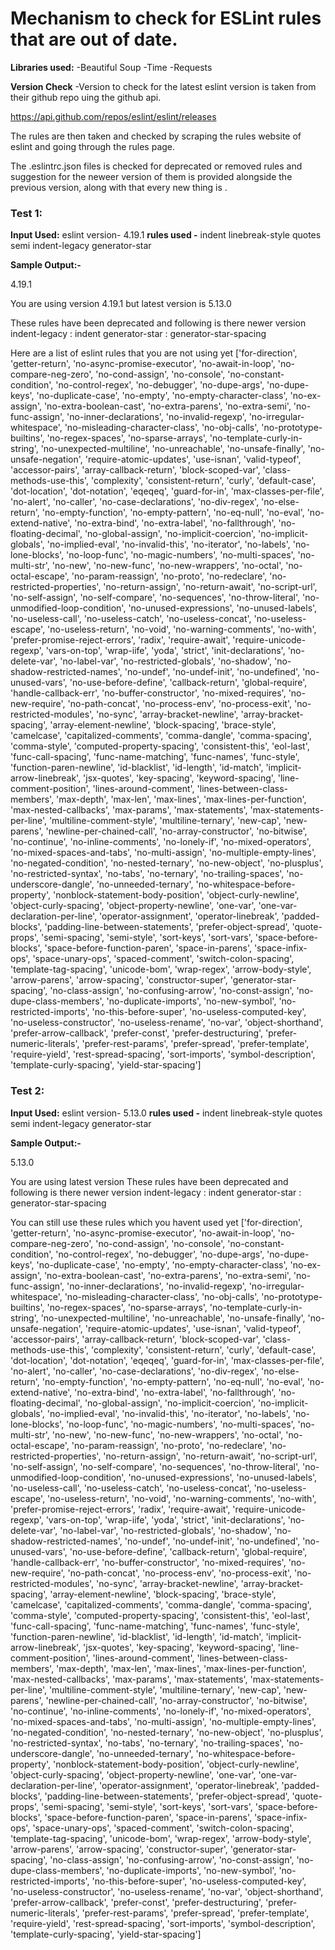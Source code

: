 # Mechanism to check for ESLint rules that are out of date.

**Libraries used:**
-Beautiful Soup 
-Time
-Requests

**Version Check**
-Version to check for the latest eslint version is taken from their github repo uing the github api.

https://api.github.com/repos/eslint/eslint/releases

The rules are then taken and checked by scraping the rules website of eslint and going through the rules page.

The .eslintrc.json files is checked for  deprecated or removed rules and suggestion for the neweer version of them is provided alongside the previous version, along with that every new thing is .

### Test 1:
**Input Used:**
eslint version- 4.19.1
**rules used -**
    indent
    linebreak-style
    quotes
    semi
    indent-legacy
    generator-star

**Sample Output:-**


4.19.1

You are using version 4.19.1 but latest version is 5.13.0

These rules have been deprecated and following is there newer version
indent-legacy : indent
generator-star : generator-star-spacing

Here are a list of eslint rules that you are not using yet 
['for-direction', 'getter-return', 'no-async-promise-executor', 'no-await-in-loop', 'no-compare-neg-zero', 'no-cond-assign', 'no-console', 'no-constant-condition', 'no-control-regex', 'no-debugger', 'no-dupe-args', 'no-dupe-keys', 'no-duplicate-case', 'no-empty', 'no-empty-character-class', 'no-ex-assign', 'no-extra-boolean-cast', 'no-extra-parens', 'no-extra-semi', 'no-func-assign', 'no-inner-declarations', 'no-invalid-regexp', 'no-irregular-whitespace', 'no-misleading-character-class', 'no-obj-calls', 'no-prototype-builtins', 'no-regex-spaces', 'no-sparse-arrays', 'no-template-curly-in-string', 'no-unexpected-multiline', 'no-unreachable', 'no-unsafe-finally', 'no-unsafe-negation', 'require-atomic-updates', 'use-isnan', 'valid-typeof', 'accessor-pairs', 'array-callback-return', 'block-scoped-var', 'class-methods-use-this', 'complexity', 'consistent-return', 'curly', 'default-case', 'dot-location', 'dot-notation', 'eqeqeq', 'guard-for-in', 'max-classes-per-file', 'no-alert', 'no-caller', 'no-case-declarations', 'no-div-regex', 'no-else-return', 'no-empty-function', 'no-empty-pattern', 'no-eq-null', 'no-eval', 'no-extend-native', 'no-extra-bind', 'no-extra-label', 'no-fallthrough', 'no-floating-decimal', 'no-global-assign', 'no-implicit-coercion', 'no-implicit-globals', 'no-implied-eval', 'no-invalid-this', 'no-iterator', 'no-labels', 'no-lone-blocks', 'no-loop-func', 'no-magic-numbers', 'no-multi-spaces', 'no-multi-str', 'no-new', 'no-new-func', 'no-new-wrappers', 'no-octal', 'no-octal-escape', 'no-param-reassign', 'no-proto', 'no-redeclare', 'no-restricted-properties', 'no-return-assign', 'no-return-await', 'no-script-url', 'no-self-assign', 'no-self-compare', 'no-sequences', 'no-throw-literal', 'no-unmodified-loop-condition', 'no-unused-expressions', 'no-unused-labels', 'no-useless-call', 'no-useless-catch', 'no-useless-concat', 'no-useless-escape', 'no-useless-return', 'no-void', 'no-warning-comments', 'no-with', 'prefer-promise-reject-errors', 'radix', 'require-await', 'require-unicode-regexp', 'vars-on-top', 'wrap-iife', 'yoda', 'strict', 'init-declarations', 'no-delete-var', 'no-label-var', 'no-restricted-globals', 'no-shadow', 'no-shadow-restricted-names', 'no-undef', 'no-undef-init', 'no-undefined', 'no-unused-vars', 'no-use-before-define', 'callback-return', 'global-require', 'handle-callback-err', 'no-buffer-constructor', 'no-mixed-requires', 'no-new-require', 'no-path-concat', 'no-process-env', 'no-process-exit', 'no-restricted-modules', 'no-sync', 'array-bracket-newline', 'array-bracket-spacing', 'array-element-newline', 'block-spacing', 'brace-style', 'camelcase', 'capitalized-comments', 'comma-dangle', 'comma-spacing', 'comma-style', 'computed-property-spacing', 'consistent-this', 'eol-last', 'func-call-spacing', 'func-name-matching', 'func-names', 'func-style', 'function-paren-newline', 'id-blacklist', 'id-length', 'id-match', 'implicit-arrow-linebreak', 'jsx-quotes', 'key-spacing', 'keyword-spacing', 'line-comment-position', 'lines-around-comment', 'lines-between-class-members', 'max-depth', 'max-len', 'max-lines', 'max-lines-per-function', 'max-nested-callbacks', 'max-params', 'max-statements', 'max-statements-per-line', 'multiline-comment-style', 'multiline-ternary', 'new-cap', 'new-parens', 'newline-per-chained-call', 'no-array-constructor', 'no-bitwise', 'no-continue', 'no-inline-comments', 'no-lonely-if', 'no-mixed-operators', 'no-mixed-spaces-and-tabs', 'no-multi-assign', 'no-multiple-empty-lines', 'no-negated-condition', 'no-nested-ternary', 'no-new-object', 'no-plusplus', 'no-restricted-syntax', 'no-tabs', 'no-ternary', 'no-trailing-spaces', 'no-underscore-dangle', 'no-unneeded-ternary', 'no-whitespace-before-property', 'nonblock-statement-body-position', 'object-curly-newline', 'object-curly-spacing', 'object-property-newline', 'one-var', 'one-var-declaration-per-line', 'operator-assignment', 'operator-linebreak', 'padded-blocks', 'padding-line-between-statements', 'prefer-object-spread', 'quote-props', 'semi-spacing', 'semi-style', 'sort-keys', 'sort-vars', 'space-before-blocks', 'space-before-function-paren', 'space-in-parens', 'space-infix-ops', 'space-unary-ops', 'spaced-comment', 'switch-colon-spacing', 'template-tag-spacing', 'unicode-bom', 'wrap-regex', 'arrow-body-style', 'arrow-parens', 'arrow-spacing', 'constructor-super', 'generator-star-spacing', 'no-class-assign', 'no-confusing-arrow', 'no-const-assign', 'no-dupe-class-members', 'no-duplicate-imports', 'no-new-symbol', 'no-restricted-imports', 'no-this-before-super', 'no-useless-computed-key', 'no-useless-constructor', 'no-useless-rename', 'no-var', 'object-shorthand', 'prefer-arrow-callback', 'prefer-const', 'prefer-destructuring', 'prefer-numeric-literals', 'prefer-rest-params', 'prefer-spread', 'prefer-template', 'require-yield', 'rest-spread-spacing', 'sort-imports', 'symbol-description', 'template-curly-spacing', 'yield-star-spacing']


### Test 2:
**Input Used:**
eslint version- 5.13.0
**rules used -**
    indent
    linebreak-style
    quotes
    semi
    indent-legacy
    generator-star

**Sample Output:-**

5.13.0

You are using latest version
These rules have been deprecated and following is there newer version
indent-legacy : indent
generator-star : generator-star-spacing


You can still use these rules which you havent used yet
['for-direction', 'getter-return', 'no-async-promise-executor', 'no-await-in-loop', 'no-compare-neg-zero', 'no-cond-assign', 'no-console', 'no-constant-condition', 'no-control-regex', 'no-debugger', 'no-dupe-args', 'no-dupe-keys', 'no-duplicate-case', 'no-empty', 'no-empty-character-class', 'no-ex-assign', 'no-extra-boolean-cast', 'no-extra-parens', 'no-extra-semi', 'no-func-assign', 'no-inner-declarations', 'no-invalid-regexp', 'no-irregular-whitespace', 'no-misleading-character-class', 'no-obj-calls', 'no-prototype-builtins', 'no-regex-spaces', 'no-sparse-arrays', 'no-template-curly-in-string', 'no-unexpected-multiline', 'no-unreachable', 'no-unsafe-finally', 'no-unsafe-negation', 'require-atomic-updates', 'use-isnan', 'valid-typeof', 'accessor-pairs', 'array-callback-return', 'block-scoped-var', 'class-methods-use-this', 'complexity', 'consistent-return', 'curly', 'default-case', 'dot-location', 'dot-notation', 'eqeqeq', 'guard-for-in', 'max-classes-per-file', 'no-alert', 'no-caller', 'no-case-declarations', 'no-div-regex', 'no-else-return', 'no-empty-function', 'no-empty-pattern', 'no-eq-null', 'no-eval', 'no-extend-native', 'no-extra-bind', 'no-extra-label', 'no-fallthrough', 'no-floating-decimal', 'no-global-assign', 'no-implicit-coercion', 'no-implicit-globals', 'no-implied-eval', 'no-invalid-this', 'no-iterator', 'no-labels', 'no-lone-blocks', 'no-loop-func', 'no-magic-numbers', 'no-multi-spaces', 'no-multi-str', 'no-new', 'no-new-func', 'no-new-wrappers', 'no-octal', 'no-octal-escape', 'no-param-reassign', 'no-proto', 'no-redeclare', 'no-restricted-properties', 'no-return-assign', 'no-return-await', 'no-script-url', 'no-self-assign', 'no-self-compare', 'no-sequences', 'no-throw-literal', 'no-unmodified-loop-condition', 'no-unused-expressions', 'no-unused-labels', 'no-useless-call', 'no-useless-catch', 'no-useless-concat', 'no-useless-escape', 'no-useless-return', 'no-void', 'no-warning-comments', 'no-with', 'prefer-promise-reject-errors', 'radix', 'require-await', 'require-unicode-regexp', 'vars-on-top', 'wrap-iife', 'yoda', 'strict', 'init-declarations', 'no-delete-var', 'no-label-var', 'no-restricted-globals', 'no-shadow', 'no-shadow-restricted-names', 'no-undef', 'no-undef-init', 'no-undefined', 'no-unused-vars', 'no-use-before-define', 'callback-return', 'global-require', 'handle-callback-err', 'no-buffer-constructor', 'no-mixed-requires', 'no-new-require', 'no-path-concat', 'no-process-env', 'no-process-exit', 'no-restricted-modules', 'no-sync', 'array-bracket-newline', 'array-bracket-spacing', 'array-element-newline', 'block-spacing', 'brace-style', 'camelcase', 'capitalized-comments', 'comma-dangle', 'comma-spacing', 'comma-style', 'computed-property-spacing', 'consistent-this', 'eol-last', 'func-call-spacing', 'func-name-matching', 'func-names', 'func-style', 'function-paren-newline', 'id-blacklist', 'id-length', 'id-match', 'implicit-arrow-linebreak', 'jsx-quotes', 'key-spacing', 'keyword-spacing', 'line-comment-position', 'lines-around-comment', 'lines-between-class-members', 'max-depth', 'max-len', 'max-lines', 'max-lines-per-function', 'max-nested-callbacks', 'max-params', 'max-statements', 'max-statements-per-line', 'multiline-comment-style', 'multiline-ternary', 'new-cap', 'new-parens', 'newline-per-chained-call', 'no-array-constructor', 'no-bitwise', 'no-continue', 'no-inline-comments', 'no-lonely-if', 'no-mixed-operators', 'no-mixed-spaces-and-tabs', 'no-multi-assign', 'no-multiple-empty-lines', 'no-negated-condition', 'no-nested-ternary', 'no-new-object', 'no-plusplus', 'no-restricted-syntax', 'no-tabs', 'no-ternary', 'no-trailing-spaces', 'no-underscore-dangle', 'no-unneeded-ternary', 'no-whitespace-before-property', 'nonblock-statement-body-position', 'object-curly-newline', 'object-curly-spacing', 'object-property-newline', 'one-var', 'one-var-declaration-per-line', 'operator-assignment', 'operator-linebreak', 'padded-blocks', 'padding-line-between-statements', 'prefer-object-spread', 'quote-props', 'semi-spacing', 'semi-style', 'sort-keys', 'sort-vars', 'space-before-blocks', 'space-before-function-paren', 'space-in-parens', 'space-infix-ops', 'space-unary-ops', 'spaced-comment', 'switch-colon-spacing', 'template-tag-spacing', 'unicode-bom', 'wrap-regex', 'arrow-body-style', 'arrow-parens', 'arrow-spacing', 'constructor-super', 'generator-star-spacing', 'no-class-assign', 'no-confusing-arrow', 'no-const-assign', 'no-dupe-class-members', 'no-duplicate-imports', 'no-new-symbol', 'no-restricted-imports', 'no-this-before-super', 'no-useless-computed-key', 'no-useless-constructor', 'no-useless-rename', 'no-var', 'object-shorthand', 'prefer-arrow-callback', 'prefer-const', 'prefer-destructuring', 'prefer-numeric-literals', 'prefer-rest-params', 'prefer-spread', 'prefer-template', 'require-yield', 'rest-spread-spacing', 'sort-imports', 'symbol-description', 'template-curly-spacing', 'yield-star-spacing']

